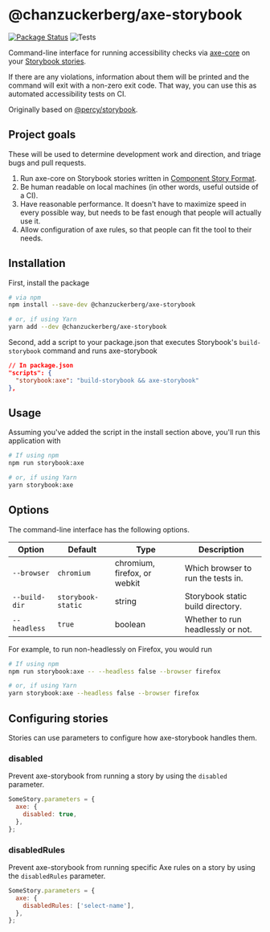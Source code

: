 # @chanzuckerberg/axe-storybook

[![Package Status](https://img.shields.io/npm/v/@chanzuckerberg/axe-storybook.svg)](https://www.npmjs.com/package/@chanzuckerberg/axe-storybook) ![Tests](https://github.com/chanzuckerberg/axe-storybook/workflows/Tests/badge.svg)

Command-line interface for running accessibility checks via [axe-core](https://github.com/dequelabs/axe-core) on your [Storybook stories](https://storybook.js.org/docs/react/api/csf).

If there are any violations, information about them will be printed and the command will exit with a non-zero exit code. That way, you can use this as automated accessibility tests on CI.

Originally based on [@percy/storybook](https://github.com/percy/percy-storybook).

## Project goals

These will be used to determine development work and direction, and triage bugs and pull requests.

1. Run axe-core on Storybook stories written in [Component Story Format](https://storybook.js.org/docs/react/api/csf).
2. Be human readable on local machines (in other words, useful outside of a CI).
3. Have reasonable performance. It doesn't have to maximize speed in every possible way, but needs to be fast enough that people will actually use it.
4. Allow configuration of axe rules, so that people can fit the tool to their needs.

## Installation

First, install the package

```sh
# via npm
npm install --save-dev @chanzuckerberg/axe-storybook

# or, if using Yarn
yarn add --dev @chanzuckerberg/axe-storybook
```

Second, add a script to your package.json that executes Storybook's `build-storybook` command and runs axe-storybook

```json
// In package.json
"scripts": {
  "storybook:axe": "build-storybook && axe-storybook"
},
```

## Usage

Assuming you've added the script in the install section above, you'll run this application with

```sh
# If using npm
npm run storybook:axe

# or, if using Yarn
yarn storybook:axe
```

## Options

The command-line interface has the following options.

Option|Default|Type|Description
-|-|-|-
`--browser`|`chromium`|chromium, firefox, or webkit|Which browser to run the tests in.
`--build-dir`|`storybook-static`|string|Storybook static build directory.
`--headless`|`true`|boolean|Whether to run headlessly or not.

For example, to run non-headlessly on Firefox, you would run

```sh
# If using npm
npm run storybook:axe -- --headless false --browser firefox

# or, if using Yarn
yarn storybook:axe --headless false --browser firefox
```

## Configuring stories

Stories can use parameters to configure how axe-storybook handles them.

### disabled

Prevent axe-storybook from running a story by using the `disabled` parameter.

```jsx
SomeStory.parameters = {
  axe: {
    disabled: true,
  },
};
```

### disabledRules

Prevent axe-storybook from running specific Axe rules on a story by using the `disabledRules` parameter.

```jsx
SomeStory.parameters = {
  axe: {
    disabledRules: ['select-name'],
  },
};
```
